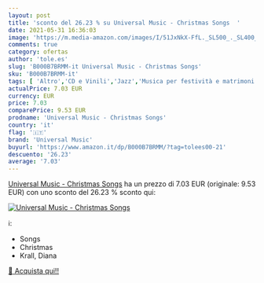 ```yaml
---
layout: post
title: 'sconto del 26.23 % su Universal Music - Christmas Songs  '
date: 2021-05-31 16:36:03
image: 'https://m.media-amazon.com/images/I/51JxNkX-FfL._SL500_._SL400_.jpg'
comments: true
category: ofertas
author: 'tole.es'
slug: 'B000B7BRMM-it Universal Music - Christmas Songs'
sku: 'B000B7BRMM-it'
tags: [ 'Altro','CD e Vinili','Jazz','Musica per festività e matrimoni','Pop','Religioso e gospel','Vocal Jazz','universal music', ]
actualPrice: 7.03 EUR
currency: EUR
price: 7.03
comparePrice: 9.53 EUR
prodname: 'Universal Music - Christmas Songs'
country: 'it'
flag: '🇮🇹'
brand: 'Universal Music'
buyurl: 'https://www.amazon.it/dp/B000B7BRMM/?tag=tolees00-21'
descuento: '26.23'
average: '7.03'
---
```


[Universal Music - Christmas Songs](https://www.amazon.it/dp/B000B7BRMM/?tag=tolees00-21) ha un prezzo di 7.03 EUR (originale: 9.53 EUR) con uno sconto del 26.23 % sconto qui:

[![Universal Music - Christmas Songs](https://m.media-amazon.com/images/I/51JxNkX-FfL._SL500_._SL400_.jpg)](https://www.amazon.it/dp/B000B7BRMM/?tag=tolees00-21)

ℹ️:

- Songs
- Christmas
- Krall, Diana

[🛒 Acquista qui!!](https://www.amazon.it/dp/B000B7BRMM/?tag=tolees00-21)
